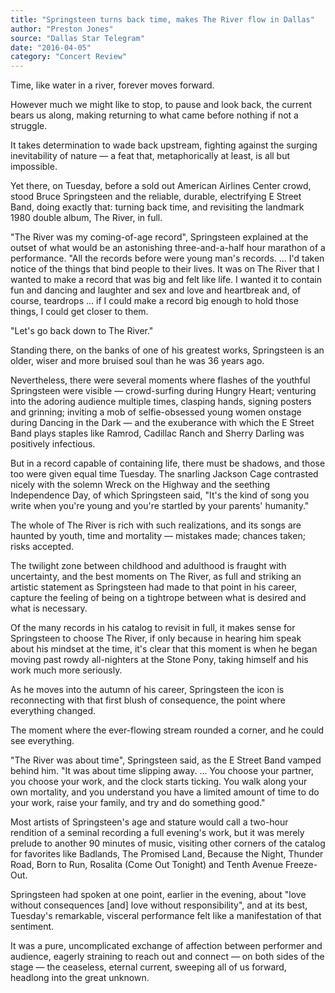 ```yaml
---
title: "Springsteen turns back time, makes The River flow in Dallas"
author: "Preston Jones"
source: "Dallas Star Telegram"
date: "2016-04-05"
category: "Concert Review"
---
```


Time, like water in a river, forever moves forward.

However much we might like to stop, to pause and look back, the current bears us along, making returning to what came before nothing if not a struggle.

It takes determination to wade back upstream, fighting against the surging inevitability of nature — a feat that, metaphorically at least, is all but impossible.

Yet there, on Tuesday, before a sold out American Airlines Center crowd, stood Bruce Springsteen and the reliable, durable, electrifying E Street Band, doing exactly that: turning back time, and revisiting the landmark 1980 double album, The River, in full.

"The River was my coming-of-age record", Springsteen explained at the outset of what would be an astonishing three-and-a-half hour marathon of a performance. "All the records before were young man's records. ... I'd taken notice of the things that bind people to their lives. It was on The River that I wanted to make a record that was big and felt like life. I wanted it to contain fun and dancing and laughter and sex and love and heartbreak and, of course, teardrops ... if I could make a record big enough to hold those things, I could get closer to them.

"Let's go back down to The River."

Standing there, on the banks of one of his greatest works, Springsteen is an older, wiser and more bruised soul than he was 36 years ago.

Nevertheless, there were several moments where flashes of the youthful Springsteen were visible — crowd-surfing during Hungry Heart; venturing into the adoring audience multiple times, clasping hands, signing posters and grinning; inviting a mob of selfie-obsessed young women onstage during Dancing in the Dark — and the exuberance with which the E Street Band plays staples like Ramrod, Cadillac Ranch and Sherry Darling was positively infectious.

But in a record capable of containing life, there must be shadows, and those too were given equal time Tuesday. The snarling Jackson Cage contrasted nicely with the solemn Wreck on the Highway and the seething Independence Day, of which Springsteen said, "It's the kind of song you write when you're young and you're startled by your parents' humanity."

The whole of The River is rich with such realizations, and its songs are haunted by youth, time and mortality — mistakes made; chances taken; risks accepted.

The twilight zone between childhood and adulthood is fraught with uncertainty, and the best moments on The River, as full and striking an artistic statement as Springsteen had made to that point in his career, capture the feeling of being on a tightrope between what is desired and what is necessary.

Of the many records in his catalog to revisit in full, it makes sense for Springsteen to choose The River, if only because in hearing him speak about his mindset at the time, it's clear that this moment is when he began moving past rowdy all-nighters at the Stone Pony, taking himself and his work much more seriously.

As he moves into the autumn of his career, Springsteen the icon is reconnecting with that first blush of consequence, the point where everything changed.

The moment where the ever-flowing stream rounded a corner, and he could see everything.

"The River was about time", Springsteen said, as the E Street Band vamped behind him. "It was about time slipping away. ... You choose your partner, you choose your work, and the clock starts ticking. You walk along your own mortality, and you understand you have a limited amount of time to do your work, raise your family, and try and do something good."

Most artists of Springsteen's age and stature would call a two-hour rendition of a seminal recording a full evening's work, but it was merely prelude to another 90 minutes of music, visiting other corners of the catalog for favorites like Badlands, The Promised Land, Because the Night, Thunder Road, Born to Run, Rosalita (Come Out Tonight) and Tenth Avenue Freeze-Out.

Springsteen had spoken at one point, earlier in the evening, about "love without consequences [and] love without responsibility", and at its best, Tuesday's remarkable, visceral performance felt like a manifestation of that sentiment.

It was a pure, uncomplicated exchange of affection between performer and audience, eagerly straining to reach out and connect — on both sides of the stage — the ceaseless, eternal current, sweeping all of us forward, headlong into the great unknown.
